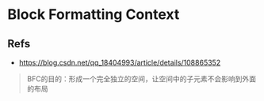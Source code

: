 # Block Formatting Context

## Refs

- <https://blog.csdn.net/qq_18404993/article/details/108865352>

> BFC的目的：形成一个完全独立的空间，让空间中的子元素不会影响到外面的布局
